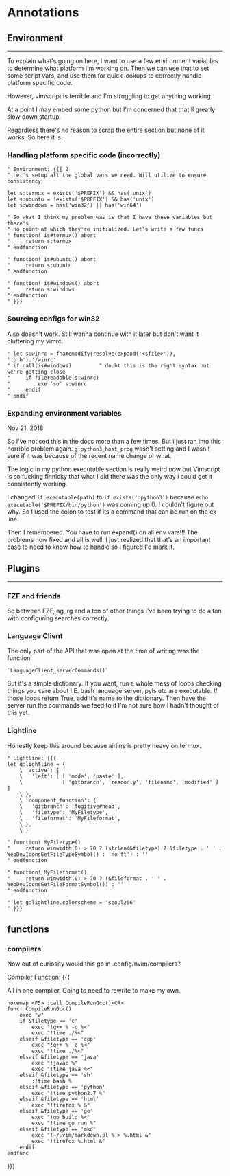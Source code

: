 # Annotations

## Environment
---------------

To explain what's going on here, I want to use a few environment variables to
determine what platform I'm working on. Then we can use that to set some script
vars, and use them for quick lookups to correctly handle platform specific code.

However, vimscript is terrible and I'm struggling to get anything working.

At a point I may embed some python but I'm concerned that that'll greatly slow
down startup.

Regardless there's no reason to scrap the entire section but none of it works.
So here it is.

### Handling platform specific code (incorrectly)

```viml
" Environment: {{{ 2
" Let's setup all the global vars we need. Will utilize to ensure consistency

let s:termux = exists('$PREFIX') && has('unix')
let s:ubuntu = !exists('$PREFIX') && has('unix')
let s:windows = has('win32') || has('win64')

" So what I think my problem was is that I have these variables but there's
" no point at which they're initialized. Let's write a few funcs
" function! is#termux() abort
"     return s:termux
" endfunction

" function! is#ubuntu() abort
"     return s:ubuntu
" endfunction

" function! is#windows() abort
"     return s:windows
" endfunction
" }}}
```

### Sourcing configs for win32

Also doesn't work. Still wanna continue with it later but don't want it
cluttering my vimrc.

```viml
" let s:winrc = fnamemodify(resolve(expand('<sfile>')), ':p:h').'/winrc'
" if call(is#windows)         " doubt this is the right syntax but we're getting close
"     if filereadable(s:winrc)
"         exe 'so' s:winrc
"     endif
" endif
```

### Expanding environment variables

Nov 21, 2018

So I've noticed this in the docs more than a few times. But i just ran into this
horrible problem again. `g:python3_host_prog` wasn't setting and I wasn't sure
if it was because of the recent name change or what.

The logic in my python executable section is really weird now but
Vimscript is so fucking finnicky that what I did there was the only way i
could get it consistently working.

I changed `if executable(path)` to `if exists(':python3')` because
`echo executable('$PREFIX/bin/python')` was coming up 0. I couldn't figure out
why. So I used the colon to test if its a command that can be run on the ex
line.

Then I remembered. You have to run expand() on all env vars!!! The problems now
fixed and all is well. I just realized that that's an important case to need to
know how to handle so I figured I'd mark it.

## Plugins
------------

### FZF and friends

So between FZF, ag, rg and a ton of other things I've been trying to do a ton with configuring searches correctly.

### Language Client

The only part of the API that was open at the time of writing was the function

    `LanguageClient_serverCommands()`

But it's a simple dictionary. If you want, run a whole mess of loops checking
things you care about I.E. bash language server, pyls etc are executable.
If those loops return True, add it's name to the dictionary. Then have the
server run the commands we feed to it
I'm not sure how I hadn't thought of this yet.

### Lightline

Honestly keep this around because airline is pretty heavy on termux.

```viml
" Lightline: {{{
let g:lightline = {
    \ 'active': {
    \   'left': [ [ 'mode', 'paste' ],
    \             [ 'gitbranch', 'readonly', 'filename', 'modified' ] ]
    \ },
    \ 'component_function': {
    \   'gitbranch': 'fugitive#head',
    \   'filetype': 'MyFiletype',
    \   'fileformat': 'MyFileformat',
    \ },
    \ }

" function! MyFiletype()
"     return winwidth(0) > 70 ? (strlen(&filetype) ? &filetype . ' ' . WebDevIconsGetFileTypeSymbol() : 'no ft') : ''
" endfunction

" function! MyFileformat()
"     return winwidth(0) > 70 ? (&fileformat . ' ' . WebDevIconsGetFileFormatSymbol()) : ''
" endfunction

" let g:lightline.colorscheme = 'seoul256'
" }}}
```

## functions

### compilers

Now out of curiosity would this go in .config/nvim/compilers?

Compiler Function: {{{

All in one compiler. Going to need to rewrite to make my own.

```Viml
noremap <F5> :call CompileRunGcc()<CR>
func! CompileRunGcc()
    exec "w"
    if &filetype == 'c'
        exec "!g++ % -o %<"
        exec "!time ./%<"
    elseif &filetype == 'cpp'
        exec "!g++ % -o %<"
        exec "!time ./%<"
    elseif &filetype == 'java'
        exec "!javac %"
        exec "!time java %<"
    elseif &filetype == 'sh'
        :!time bash %
    elseif &filetype == 'python'
        exec "!time python2.7 %"
    elseif &filetype == 'html'
        exec "!firefox % &"
    elseif &filetype == 'go'
        exec "!go build %<"
        exec "!time go run %"
    elseif &filetype == 'mkd'
        exec "!~/.vim/markdown.pl % > %.html &"
        exec "!firefox %.html &"
    endif
endfunc
```

}}}
